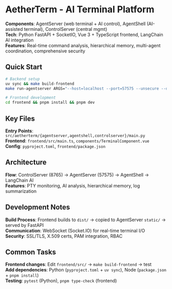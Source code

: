 # AetherTerm - AI Terminal Platform

**Components**: AgentServer (web terminal + AI control), AgentShell (AI-assisted terminal), ControlServer (central mgmt)  
**Tech**: Python FastAPI + SocketIO, Vue 3 + TypeScript frontend, LangChain AI integration  
**Features**: Real-time command analysis, hierarchical memory, multi-agent coordination, comprehensive security

## Quick Start

```bash
# Backend setup
uv sync && make build-frontend
make run-agentserver ARGS="--host=localhost --port=57575 --unsecure --debug"

# Frontend development  
cd frontend && pnpm install && pnpm dev
```

## Key Files

**Entry Points**: `src/aetherterm/{agentserver,agentshell,controlserver}/main.py`  
**Frontend**: `frontend/src/main.ts`, `components/TerminalComponent.vue`  
**Config**: `pyproject.toml`, `frontend/package.json`

## Architecture

**Flow**: ControlServer (8765) → AgentServer (57575) → AgentShell → LangChain AI  
**Features**: PTY monitoring, AI analysis, hierarchical memory, log summarization

## Development Notes

**Build Process**: Frontend builds to `dist/` → copied to AgentServer `static/` → served by FastAPI  
**Communication**: WebSocket (Socket.IO) for real-time terminal I/O  
**Security**: SSL/TLS, X.509 certs, PAM integration, RBAC

## Common Tasks

**Frontend changes**: Edit `frontend/src/` → `make build-frontend` → test  
**Add dependencies**: Python (`pyproject.toml` + `uv sync`), Node (`package.json` + `pnpm install`)  
**Testing**: `pytest` (Python), `pnpm type-check` (frontend)
